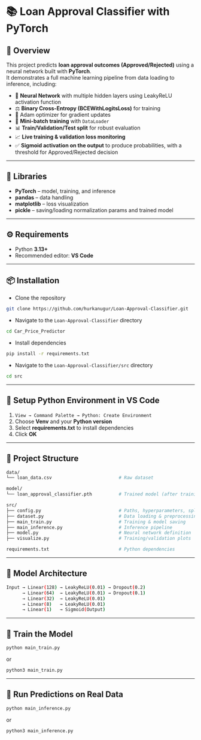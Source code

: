 # 📚 Loan Approval Classifier with PyTorch

## 📖 Overview
This project predicts **loan approval outcomes (Approved/Rejected)** using a neural network built with **PyTorch**.  
It demonstrates a full machine learning pipeline from data loading to inference, including:

- 🧠 **Neural Network** with multiple hidden layers using LeakyReLU activation function  
- ⚖️ **Binary Cross-Entropy (BCEWithLogitsLoss)** for training
- 🚀 Adam optimizer for gradient updates 
- 🔀 **Mini-batch training** with `DataLoader`  
- 📊 **Train/Validation/Test split** for robust evaluation  
- 📈 **Live training & validation loss monitoring**  
- ✅ **Sigmoid activation on the output** to produce probabilities, with a threshold for Approved/Rejected decision

---

## 🧩 Libraries
- **PyTorch** – model, training, and inference  
- **pandas** – data handling  
- **matplotlib** – loss visualization  
- **pickle** – saving/loading normalization params and trained model

---

## ⚙️ Requirements

- Python **3.13+**
- Recommended editor: **VS Code**

---

## 📦 Installation

- Clone the repository
```bash
git clone https://github.com/hurkanugur/Loan-Approval-Classifier.git
```

- Navigate to the `Loan-Approval-Classifier` directory
```bash
cd Car_Price_Predictor
```

- Install dependencies
```bash
pip install -r requirements.txt
```

- Navigate to the `Loan-Approval-Classifier/src` directory
```bash
cd src
```

---

## 🔧 Setup Python Environment in VS Code

1. `View → Command Palette → Python: Create Environment`  
2. Choose **Venv** and your **Python version**  
3. Select **requirements.txt** to install dependencies  
4. Click **OK**

---

## 📂 Project Structure

```bash
data/
└── loan_data.csv                         # Raw dataset

model/
└── loan_approval_classifier.pth          # Trained model (after training)

src/
├── config.py                             # Paths, hyperparameters, split ratios
├── dataset.py                            # Data loading & preprocessing
├── main_train.py                         # Training & model saving
├── main_inference.py                     # Inference pipeline
├── model.py                              # Neural network definition
├── visualize.py                          # Training/validation plots

requirements.txt                          # Python dependencies
```

---

## 📂 Model Architecture

```bash
Input → Linear(128) → LeakyReLU(0.01) → Dropout(0.2)
      → Linear(64)  → LeakyReLU(0.01) → Dropout(0.1)
      → Linear(32)  → LeakyReLU(0.01)
      → Linear(8)   → LeakyReLU(0.01)
      → Linear(1)   → Sigmoid(Output)
```

---

## 📂 Train the Model
```bash
python main_train.py
```
or
```bash
python3 main_train.py
```

---

## 📂 Run Predictions on Real Data
```bash
python main_inference.py
```
or
```bash
python3 main_inference.py
```
